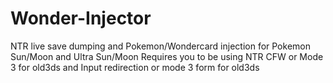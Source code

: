 # Wonder-Injector
NTR live save dumping and Pokemon/Wondercard injection for Pokemon Sun/Moon and Ultra Sun/Moon
Requires you to be using NTR CFW or Mode 3 for old3ds and Input redirection or mode 3 form for old3ds
